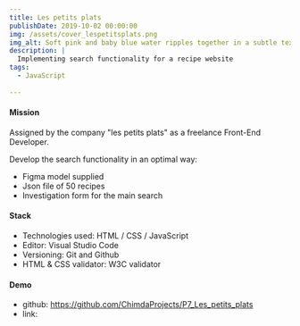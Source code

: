 ```yaml
---
title: Les petits plats
publishDate: 2019-10-02 00:00:00
img: /assets/cover_lespetitsplats.png
img_alt: Soft pink and baby blue water ripples together in a subtle texture.
description: |
  Implementing search functionality for a recipe website
tags:
  - JavaScript
  
---
```

#### Mission
Assigned by the company "les petits plats" as a freelance Front-End Developer.

Develop the search functionality in an optimal way:
- Figma model supplied
- Json file of 50 recipes
- Investigation form for the main search

#### Stack
- Technologies used: HTML / CSS / JavaScript
- Editor: Visual Studio Code
- Versioning: Git and Github
- HTML & CSS validator: W3C validator

#### Demo
- github: https://github.com/ChimdaProjects/P7_Les_petits_plats
- link: 